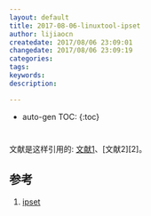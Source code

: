 ```yaml
---
layout: default
title: 2017-08-06-linuxtool-ipset
author: lijiaocn
createdate: 2017/08/06 23:09:01
changedate: 2017/08/06 23:09:19
categories:
tags:
keywords:
description: 

---
```


* auto-gen TOC:
{:toc}

# 

文献是这样引用的: [文献1][1]、[文献2][2]。

## 参考

1. [ipset][1]

[1]: http://bbs.chinaunix.net/thread-2064657-1-1.html  "ipset" 
